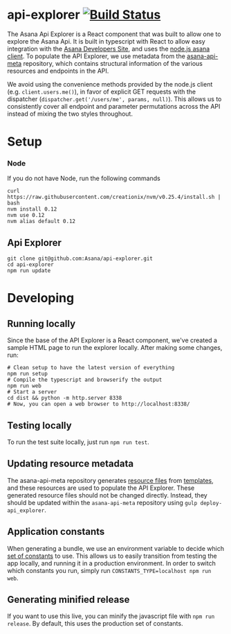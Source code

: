 # api-explorer [![Build Status][travis-image]][travis-url]

The Asana Api Explorer is a React component that was built to allow one to explore the Asana Api. It is built in typescript with React to allow easy integration with the [Asana Developers Site](https://developers.asana.com/docs), and uses the [node.js asana client](https://github.com/Asana/node-asana). To populate the API Explorer, we use metadata from the [asana-api-meta](https://github.com/Asana/asana-api-meta) repository, which contains structural information of the various resources and endpoints in the API.

We avoid using the convenience methods provided by the node.js client (e.g. `client.users.me()`), in favor of explicit GET requests with the dispatcher (`dispatcher.get('/users/me', params, null)`). This allows us to consistently cover all endpoint and parameter permutations across the API instead of mixing the two styles throughout.

# Setup
### Node
If you do not have Node, run the following commands

```
curl https://raw.githubusercontent.com/creationix/nvm/v0.25.4/install.sh | bash
nvm install 0.12
nvm use 0.12
nvm alias default 0.12
```

## Api Explorer
```
git clone git@github.com:Asana/api-explorer.git
cd api-explorer
npm run update

```

# Developing

## Running locally
Since the base of the API Explorer is a React component, we've created a sample HTML page to run the explorer locally. After making some changes, run:

```
# Clean setup to have the latest version of everything
npm run setup
# Compile the typescript and browserify the output
npm run web
# Start a server
cd dist && python -m http.server 8338
# Now, you can open a web browser to http://localhost:8338/
```

## Testing locally
To run the test suite locally, just run `npm run test`.

## Updating resource metadata

The asana-api-meta repository generates [resource files](https://github.com/Asana/api-explorer/tree/master/src/resources/gen) from [templates](https://github.com/Asana/api-explorer/tree/master/src/resources/templates), and these resources are used to populate the API Explorer. These generated resource files should not be changed directly. Instead, they should be updated within the `asana-api-meta` repository using `gulp deploy-api_explorer`.

## Application constants
When generating a bundle, we use an environment variable to decide which [set of constants](https://github.com/Asana/api-explorer/blob/master/src/constants.ts) to use. This allows us to easily transition from testing the app locally, and running it in a production environment. In order to switch which constants you run, simply run `CONSTANTS_TYPE=localhost npm run web`. 

## Generating minified release
If you want to use this live, you can minify the javascript file with `npm run release`. By default, this uses the production set of constants.

[travis-url]: http://travis-ci.org/Asana/api-explorer
[travis-image]: https://travis-ci.org/Asana/api-explorer.svg?branch=master
